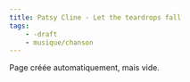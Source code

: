 ```yaml
---
title: Patsy Cline - Let the teardrops fall
tags:
    - -draft
    - musique/chanson
---
```


Page créée automatiquement, mais vide.

